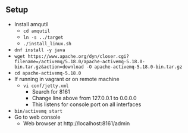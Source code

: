 ## Setup
 * Install amqutil
   * `cd amqutil`
   * `ln -s ../target`
   * `./install_linux.sh`
 * `dnf install -y java`
 * `wget https://www.apache.org/dyn/closer.cgi?filename=/activemq/5.18.0/apache-activemq-5.18.0-bin.tar.gz&action=download -O apache-activemq-5.18.0-bin.tar.gz`
 * `cd apache-activemq-5.18.0`
 * If running in vagrant or on remote machine
   * `vi conf/jetty.xml`
      * Search for 8161
      * Change line above from 127.0.0.1 to 0.0.0.0
      * This listens for console port on all interfaces
 * `bin/activemq start`
 * Go to web console
    * Web browser at http://localhost:8161/admin
